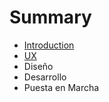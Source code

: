 # Summary

* [Introduction](Introducción.md)
* [UX](UX/UX.md)
* Diseño
* Desarrollo
* Puesta en Marcha

